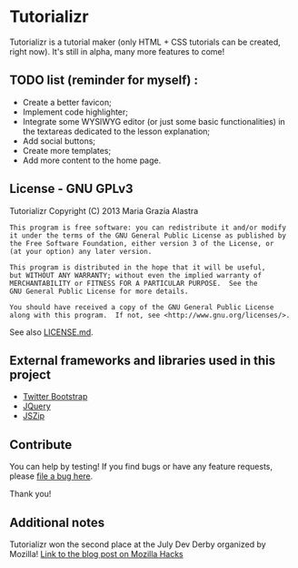 Tutorializr
===========

Tutorializr is a tutorial maker (only HTML + CSS tutorials can be created, right now). It's still in alpha, many more features to come!

TODO list (reminder for myself) :
----------------------------------

* Create a better favicon;
* Implement code highlighter;
* Integrate some WYSIWYG editor (or just some basic functionalities) 
in the textareas dedicated to the lesson explanation;
* Add social buttons;
* Create more templates;
* Add more content to the home page.

License - GNU GPLv3
-------------------

Tutorializr Copyright (C) 2013  Maria Grazia Alastra

    This program is free software: you can redistribute it and/or modify
    it under the terms of the GNU General Public License as published by
    the Free Software Foundation, either version 3 of the License, or
    (at your option) any later version.

    This program is distributed in the hope that it will be useful,
    but WITHOUT ANY WARRANTY; without even the implied warranty of
    MERCHANTABILITY or FITNESS FOR A PARTICULAR PURPOSE.  See the
    GNU General Public License for more details.

    You should have received a copy of the GNU General Public License
    along with this program.  If not, see <http://www.gnu.org/licenses/>.
    
See also [LICENSE.md](https://github.com/MariagraziaAlastra/Tutorializr/blob/gh-pages/LICENSE.md).

External frameworks and libraries used in this project
------------------------------------------------------

* [Twitter Bootstrap](http://twitter.github.io/bootstrap/)
* [JQuery](http://jquery.com/)
* [JSZip](http://stuk.github.io/jszip/)

Contribute
----------

You can help by testing! If you find bugs or have any feature requests, please [file a bug here](https://github.com/MariagraziaAlastra/Tutorializr/issues).

Thank you!

Additional notes
----------------

Tutorializr won the second place at the July Dev Derby organized by Mozilla! [Link to the blog post on Mozilla Hacks](https://hacks.mozilla.org/2013/10/announcing-the-winners-of-the-july-2013-dev-derby/)

